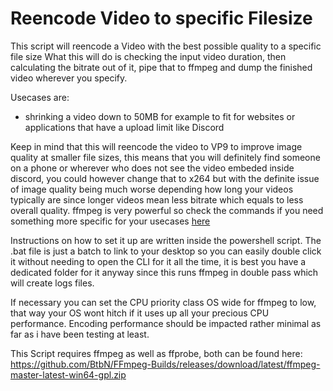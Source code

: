 # Reencode Video to specific Filesize
This script will reencode a Video with the best possible quality to a specific file size
What this will do is checking the input video duration, then calculating the bitrate out of it, pipe that to ffmpeg and dump the finished video wherever you specify.

Usecases are:
- shrinking a video down to 50MB for example to fit for websites or applications that have a upload limit like Discord


Keep in mind that this will reencode the video to VP9 to improve image quality at smaller file sizes, this means that you will definitely find someone on a phone or wherever who does not see the video embeded inside discord, you could however change that to x264 but with the definite issue of image quality being much worse depending how long your videos typically are since longer videos mean less bitrate which equals to less overall quality. ffmpeg is very powerful so check the commands if you need something more specific for your usecases [here](https://ffmpeg.org/documentation.html)

Instructions on how to set it up are written inside the powershell script.
The .bat file is just a batch to link to your desktop so you can easily double click it without needing to open the CLI for it all the time, it is best you have a dedicated folder for it anyway since this runs ffmpeg in double pass which will create logs files.

If necessary you can set the CPU priority class OS wide for ffmpeg to low, that way your OS wont hitch if it uses up all your precious CPU performance. Encoding performance should be impacted rather minimal as far as i have been testing at least.

This Script requires ffmpeg as well as ffprobe, both can be found here: https://github.com/BtbN/FFmpeg-Builds/releases/download/latest/ffmpeg-master-latest-win64-gpl.zip